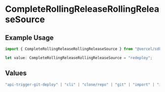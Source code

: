 # CompleteRollingReleaseRollingReleaseSource

## Example Usage

```typescript
import { CompleteRollingReleaseRollingReleaseSource } from "@vercel/sdk/models/completerollingreleaseop.js";

let value: CompleteRollingReleaseRollingReleaseSource = "redeploy";
```

## Values

```typescript
"api-trigger-git-deploy" | "cli" | "clone/repo" | "git" | "import" | "import/repo" | "redeploy" | "v0-web"
```